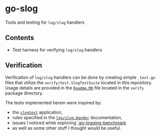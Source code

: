 # go-slog
Tools and testing for `log/slog` handlers

## Contents

* Test harness for verifying `log/slog` handlers

## Verification

Verification of `log/slog` handlers can be done by creating
simple `_test.go` files that utilize the `verify/test.SlogTestSuite`
located in this repository.
Usage details are provided in
the [`Readme.MD`](verify/README.md) file
located in the `verify` package directory.

The tests implemented herein were inspired by:
* the [`slogtest`](https://pkg.go.dev/golang.org/x/exp/slog/slogtest) application,
* rules specified in
  the [`log/slog.Hander`](https://pkg.go.dev/log/slog@master#Handler)
  documentation,
* issues I noticed while exploring
  [`go-logging-benchmark](https://github.com/betterstack-community/go-logging-benchmarks)
* as well as some other stuff I thought would be useful.

